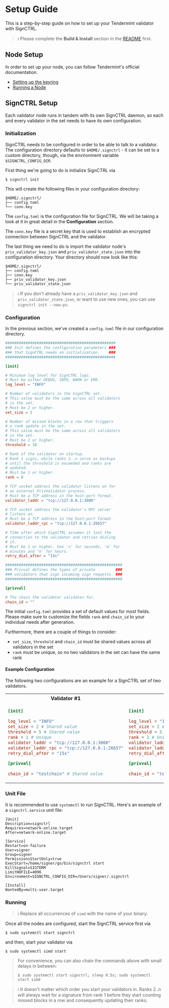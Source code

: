 # Setup Guide

This is a step-by-step guide on how to set up your Tendermint validator with SignCTRL.

> :information_source: Please complete the **Build & Install** section in the [README](../../README.md) first.

## Node Setup

In order to set up your node, you can follow Tendermint's official documentation.

* [Setting up the keyring](https://docs.cosmos.network/master/run-node/keyring.html)
* [Running a Node](https://docs.cosmos.network/master/run-node/run-node.html)

## SignCTRL Setup

Each validator node runs in tandem with its own SignCTRL daemon, so each and every validator in the set needs to have its own configuration.

### Initialization

SignCTRL needs to be configured in order to be able to talk to a validator. The configuration directory defaults to `$HOME/.signctrl` - it can be set to a custom directory, though, via the environment variable `$SIGNCTRL_CONFIG_DIR`.

First thing we're going to do is initialize SignCTRL via

```shell
$ signctrl init
```

This will create the following files in your configuration directory:

```text
$HOME/.signctrl/
├── config.toml
└── conn.key
```

The `config.toml` is the configuration file for SignCTRL. We will be taking a look at it in great detail in the **Configuration** section.

The `conn.key` file is a secret key that is used to establish an encrypted connection between SignCTRL and the validator.

The last thing we need to do is import the validator node's `priv_validator_key.json` and `priv_validator_state.json` into the configuration directory. Your directory should now look like this:

```text
$HOME/.signctrl/
├── config.toml
├── conn.key
├── priv_validator_key.json
└── priv_validator_state.json
```

> :information_source: If you don't already have a `priv_validator_key.json` and `priv_validator_state.json`, or want to use new ones, you can use `signctrl init --new-pv`.

### Configuration

In the previous section, we've created a `config.toml` file in our configuration directory.

```toml
#################################################
### Init defines the configuration parameters ###
### that SignCTRL needs on initialization.    ###
#################################################

[init]

# Minimum log level for SignCTRL logs.
# Must be either DEBUG, INFO, WARN or ERR.
log_level = "INFO"

# Number of validators in the SignCTRL set.
# This value must be the same across all validators
# in the set.
# Must be 2 or higher.
set_size = 2

# Number of missed blocks in a row that triggers
# a rank update in the set.
# This value must be the same across all validators
# in the set.
# Must be 1 or higher.
threshold = 10

# Rank of the validator on startup.
# Rank 1 signs, while ranks 2..n serve as backups
# until the threshold is exceeded and ranks are
# updated.
# Must be 1 or higher.
rank = 0

# TCP socket address the validator listens on for
# an external PrivValidator process.
# Must be a TCP address in the host:port format.
validator_laddr = "tcp://127.0.0.1:3000"

# TCP socket address the validator's RPC server
# listens on.
# Must be a TCP address in the host:port format.
validator_laddr_rpc = "tcp://127.0.0.1:26657"

# Time after which SignCTRL assumes it lost the
# connection to the validator and retries dialing
# it.
# Must be 1 or higher. Use 's' for seconds, 'm' for
# minutes and 'h' for hours.
retry_dial_after = "15s"

####################################################
### Privval defines the types of private         ###
### validators that sign incoming sign requests. ###
####################################################

[privval]

# The chain the validator validates for.
chain_id = ""
```

The initial `config.toml` provides a set of default values for most fields. Please make sure to customize the fields `rank` and `chain_id` to your individual needs after generation.

Furthermore, there are a couple of things to consider:

* `set_size`, `threshold` and `chain_id` must be shared values across all validators in the set
* `rank` must be unique, so no two validators in the set can have the same rank

#### Example Configuration

The following two configurations are an example for a SignCTRL set of two validators.

<table>
<tr>
<th>Validator #1</th>
<th>Validator #2</th>
</tr>
<tr>
<td>

```toml
[init]

log_level = "INFO"
set_size = 2 # Shared value
threshold = 5 # Shared value
rank = 1 # Unique
validator_laddr = "tcp://127.0.0.1:3000"
validator_laddr_rpc = "tcp://127.0.0.1:26657"
retry_dial_after = "15s"

[privval]

chain_id = "testchain" # Shared value
```

</td>
<td>

```toml
[init]

log_level = "INFO"
set_size = 2 # Shared value
threshold = 5 # Shared value
rank = 2 # Unique
validator_laddr = "tcp://127.0.0.1:3000"
validator_laddr_rpc = "tcp://127.0.0.1:26657"
retry_dial_after = "15s"

[privval]

chain_id = "testchain" # Shared value
```

</td>
</tr>
</table>

### Unit File

It is recommended to use `systemctl` to run SignCTRL. Here's an example of a `signctrl.service` unit file:

```text
[Unit]
Description=signctrl
Requires=network-online.target
After=network-online.target

[Service]
Restart=on-failure
User=signer
Group=signer
PermissionsStartOnly=true
ExecStart=/home/signer/go/bin/signctrl start
KillSignal=SIGTERM
LimitNOFILE=4096
Environment=SIGNCTRL_CONFIG_DIR=/Users/signer/.signctrl

[Install]
WantedBy=multi-user.target
```

### Running

> :information_source: Replace all occurrences of `simd` with the name of your binary.

Once all the nodes are configured, start the SignCTRL service first via

```shell
$ sudo systemctl start signctrl
```

and then, start your validator via

```shell
$ sudo systemctl simd start
```

> For convenience, you can also chain the commands above with small delays in between:
> ```shell
> $ sudo systemctl start signctrl; sleep 0.5s; sudo systemctl start simd
> ```

> :information_source: It doesn't matter which order you start your validators in. Ranks 2..n will always wait for a signature from rank 1 before they start counting missed blocks in a row and consequently updating their ranks.
